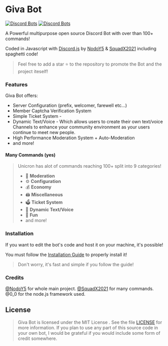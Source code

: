 # Giva Bot

[![Discord Bots](https://top.gg/api/widget/status/764096286202265630.svg?noavatar=true)](https://top.gg/bot/764096286202265630)
[![Discord Bots](https://top.gg/api/widget/owner/764096286202265630.svg?noavatar=true)](https://top.gg/bot/764096286202265630)

A Powerful multipurpose open source Discord Bot with over than 100+ commands!

Coded in Javascript with [Discord.js](https://discord.js.org) by [NodoY5](https://github.com/NodoY5) & [SquadX2021](https://github.com/SquadXX) including spaghetti code!

> Feel free to add a star ⭐ to the repository to promote the Bot and the project iteself!

### Features

Giva Bot offers:

* Server Configuration \(prefix, welcomer, farewell etc...\)
* Member Captcha Verification System
* Simple Ticket System - 
* Dynamic Text/Voice - Which allows users to create their own text/voice Channels to enhance your community environment as your users continue to meet new people.
* High Performance Moderation System + Auto-Moderation
* and more!

#### Many Commands \(yes\)

> Unicron has alot of commands reaching 100+ split into 9 categories!
>
> * 🚓 **Moderation**
> * ⚙️ **Configuration** 
> * 💰 **Economy**
> * 🖨️ **Miscellaneous**
> * 🗳️ **Ticket System**
> * 🎵 **Dynamic Text/Voice**
> * 👻 **Fun**
> * and more!

### Installation

If you want to edit the bot's code and host it on your machine, it's possible!

You must follow the [Installation Guide](docs/installation.md) to properly install it!

> Don't worry, it's fast and simple if you follow the guide!

### Credits

[@NodoY5](https://github.com/NodoY5) for whole main project.
[@SquadX2021](https://github.com/SquadXX) for many commands.
@0_0 for the node.js framework used.

## License

> Giva Bot is licensed under the MIT License . See the file [LICENSE](LICENSE) for more information. If you plan to use any part of this source code in your own bot, I would be grateful if you would include some form of credit somewhere.

